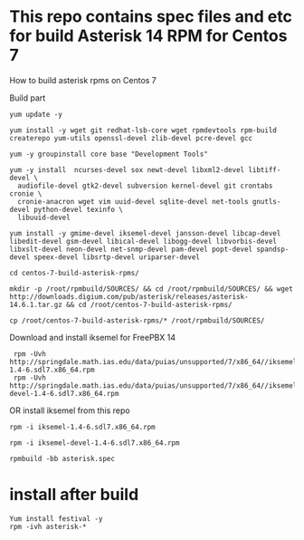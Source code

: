 # This repo contains spec files and etc for build Asterisk 14 RPM for Centos 7
How to build asterisk rpms on Centos 7

Build part
```
yum update -y
```
```
yum install -y wget git redhat-lsb-core wget rpmdevtools rpm-build createrepo yum-utils openssl-devel zlib-devel pcre-devel gcc
```
```
yum -y groupinstall core base "Development Tools"
```
```
yum -y install  ncurses-devel sox newt-devel libxml2-devel libtiff-devel \
  audiofile-devel gtk2-devel subversion kernel-devel git crontabs cronie \
  cronie-anacron wget vim uuid-devel sqlite-devel net-tools gnutls-devel python-devel texinfo \
  libuuid-devel
```
```
yum install -y gmime-devel iksemel-devel jansson-devel libcap-devel libedit-devel gsm-devel libical-devel libogg-devel libvorbis-devel libxslt-devel neon-devel net-snmp-devel pam-devel popt-devel spandsp-devel speex-devel libsrtp-devel uriparser-devel
```
```
cd centos-7-build-asterisk-rpms/
```
```
mkdir -p /root/rpmbuild/SOURCES/ && cd /root/rpmbuild/SOURCES/ && wget http://downloads.digium.com/pub/asterisk/releases/asterisk-14.6.1.tar.gz && cd /root/centos-7-build-asterisk-rpms/
```
```
cp /root/centos-7-build-asterisk-rpms/* /root/rpmbuild/SOURCES/
```
Download and install iksemel for FreePBX 14
```
 rpm -Uvh http://springdale.math.ias.edu/data/puias/unsupported/7/x86_64//iksemel-1.4-6.sdl7.x86_64.rpm
 rpm -Uvh http://springdale.math.ias.edu/data/puias/unsupported/7/x86_64//iksemel-devel-1.4-6.sdl7.x86_64.rpm
```
OR install iksemel from this repo
```
rpm -i iksemel-1.4-6.sdl7.x86_64.rpm

rpm -i iksemel-devel-1.4-6.sdl7.x86_64.rpm
```
```
rpmbuild -bb asterisk.spec
```

# install after build
```
Yum install festival -y
rpm -ivh asterisk-*
```
